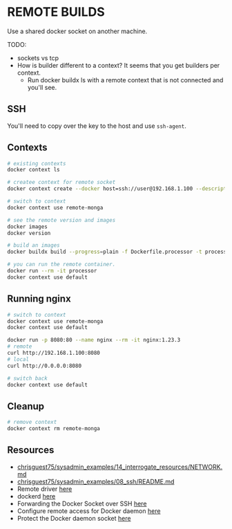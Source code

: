 # REMOTE BUILDS

Use a shared docker socket on another machine.  

TODO:

* sockets vs tcp
* How is builder different to a context?  It seems that you get builders per context.  
  * Run docker buildx ls with a remote context that is not connected and you'll see.

## SSH

You'll need to copy over the key to the host and use `ssh-agent`.  

## Contexts

```sh
# existing contexts
docker context ls 

# createe context for remote socket
docker context create --docker host=ssh://user@192.168.1.100 --description="Remote engine" remote-monga

# switch to context
docker context use remote-monga

# see the remote version and images
docker images 
docker version

# build an images
docker buildx build --progress=plain -f Dockerfile.processor -t processor .

# you can run the remote container.
docker run --rm -it processor
docker context use default
```

## Running nginx

```sh
# switch to context
docker context use remote-monga
docker context use default

docker run -p 8080:80 --name nginx --rm -it nginx:1.23.3 
# remote 
curl http://192.168.1.100:8080
# local
curl http://0.0.0.0:8080

# switch back
docker context use default
```

## Cleanup

```sh
# remove context
docker context rm remote-monga
```

## Resources

* [chrisguest75/sysadmin_examples/14_interrogate_resources/NETWORK.md](https://github.com/chrisguest75/sysadmin_examples/blob/master/14_interrogate_resources/NETWORK.md)
* [chrisguest75/sysadmin_examples/08_ssh/README.md](https://github.com/chrisguest75/sysadmin_examples/blob/master/08_ssh/README.md)
* Remote driver [here](https://docs.docker.com/build/drivers/remote/)
* dockerd [here](https://docs.docker.com/engine/reference/commandline/dockerd)
* Forwarding the Docker Socket over SSH [here](https://medium.com/@dperny/forwarding-the-docker-socket-over-ssh-e6567cfab160)
* Configure remote access for Docker daemon [here](https://docs.docker.com/config/daemon/remote-access/)
* Protect the Docker daemon socket [here](https://docs.docker.com/engine/security/protect-access/)
